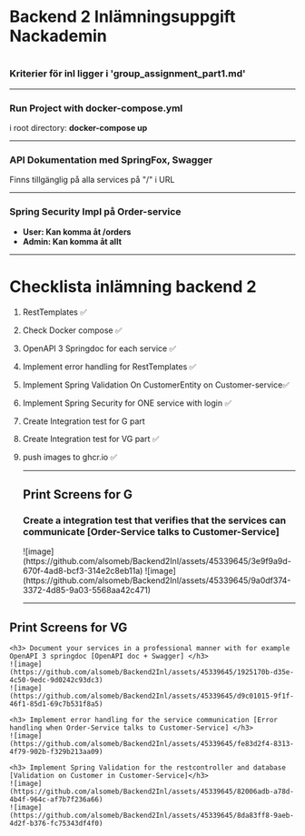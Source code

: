 <h1>Backend 2 Inlämningsuppgift Nackademin<h1>

<h3>Kriterier för inl ligger i 'group_assignment_part1.md'</h3>

<hr>
<h3>Run Project with docker-compose.yml</h3>
<p>i root directory: <strong>docker-compose up</strong></p>

<hr>
<h3>API Dokumentation med SpringFox, Swagger</h3>
<p>Finns tillgänglig på alla services på "/" i URL<p>

<hr>
<h3>Spring Security Impl på Order-service</h3>
<ul>
    <li><strong>User: Kan komma åt /orders</strong></li>
    <li><strong>Admin: Kan komma åt allt</strong></li>
</ul>

<hr>
<h1>Checklista inlämning backend 2</h1>

1. RestTemplates <span>&#x2705;</span>
2. Check Docker compose <span>&#x2705;</span>
3. OpenAPI 3 Springdoc for each service <span>&#x2705;</span>
4. Implement error handling for RestTemplates <span>&#x2705;</span>
5. Implement Spring Validation On CustomerEntity on Customer-service<span>&#x2705;</span>
6. Implement Spring Security for ONE service with login <span>&#x2705;</span>
7. Create Integration test for G part
8. Create Integration test for VG part <span>&#x2705;</span>
9. push images to ghcr.io <span>&#x2705;</span>

    <hr> 
    <h2> Print Screens for G </h2>

    <h3> Create a integration test that verifies that the services can communicate [Order-Service talks to Customer-Service]</h3>
    ![image](https://github.com/alsomeb/Backend2Inl/assets/45339645/3e9f9a9d-670f-4ad8-bcf3-314e2c8eb11a)
    ![image](https://github.com/alsomeb/Backend2Inl/assets/45339645/9a0df374-3372-4d85-9a03-5568aa42c471)

    <hr>
<h2> Print Screens for VG </h2>

    <h3> Document your services in a professional manner with for example OpenAPI 3 springdoc [OpenAPI doc + Swagger] </h3>
    ![image](https://github.com/alsomeb/Backend2Inl/assets/45339645/1925170b-d35e-4c50-9edc-9d0242c93dc3)
    ![image](https://github.com/alsomeb/Backend2Inl/assets/45339645/d9c01015-9f1f-46f1-85d1-69c7b531f8a5)

    <h3> Implement error handling for the service communication [Error handling when Order-Service talks to Customer-Service] </h3>
    ![image](https://github.com/alsomeb/Backend2Inl/assets/45339645/fe83d2f4-8313-4f79-902b-f329b213aa09)

    <h3> Implement Spring Validation for the restcontroller and database [Validation on Customer in Customer-Service]</h3>
    ![image](https://github.com/alsomeb/Backend2Inl/assets/45339645/82006adb-a78d-4b4f-964c-af7b7f236a66)
    ![image](https://github.com/alsomeb/Backend2Inl/assets/45339645/8da83ff8-9aeb-4d2f-b376-fc75343df4f0)

